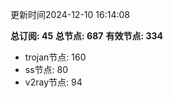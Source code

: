 更新时间2024-12-10 16:14:08

**总订阅: 45**
**总节点: 687**
**有效节点: 334**
- trojan节点: 160
- ss节点: 80
- v2ray节点: 94

